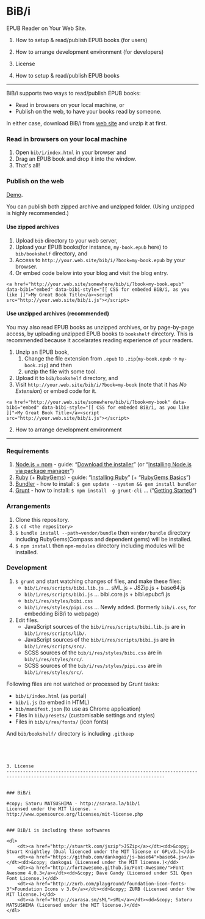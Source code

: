 BiB/i
================================================================================================================================

EPUB Reader on Your Web Site.

1. How to setup & read/publish EPUB books (for users)
2. How to arrange development environment (for developers)
3. License




1. How to setup & read/publish EPUB books
--------------------------------------------------------------------------------------------------------------------------------

BiB/i supports two ways to read/publish EPUB books:

* Read in browsers on your local machine, or
* Publish on the web, to have your books read by someone.

In either case, download BiB/i from [web site](http://sarasa.la/bib/i/#download) and unzip it at first.



### Read in browsers on your local machine

1. Open `bib/i/index.html` in your browser and
2. Drag an EPUB book and drop it into the window.
3. That's all!



### Publish on the web

[Demo](http://sarasa.la/bib/i/#demo).

You can publish both zipped archive and unzipped folder.
(Using unzipped is highly recommended.)


#### Use zipped archives

1. Upload `bib` directory to your web server,
2. Upload your EPUB books(for instance, `my-book.epub` here) to `bib/bookshelf` directory, and
3. Access to `http://your.web.site/bib/i/?book=my-book.epub` by your browser.
4. Or embed code below into your blog and visit the blog entry.

```
<a href="http://your.web.site/somewhere/bib/i/?book=my-book.epub" data-bibi="embed" data-bibi-style="[[ CSS for embeded BiB/i, as you like ]]">My Great Book Title</a><script src="http://your.web.site/bib/i.js"></script>
```


#### Use unzipped archives (recommended)

You may also read EPUB books as unzipped archives, or by page-by-page access, by uploading unzipped EPUB books to `bookshelf` directory.
This is recommended because it accelarates reading experience of your readers.

1. Unzip an EPUB book,
    1. Change the file extension from `.epub` to `.zip`(`my-book.epub` -> `my-book.zip`) and then
    2. unzip the file with some tool.
2. Upload it to `bib/bookshelf` directory, and
3. Visit `http://your.web.site/bib/i/?book=my-book` (note that it has *No Extension*) or embed code for it.

```
<a href="http://your.web.site/somewhere/bib/i/?book=my-book" data-bibi="embed" data-bibi-style="[[ CSS for embeded BiB/i, as you like ]]">My Great Book Title</a><script src="http://your.web.site/bib/i.js"></script>
```




2. How to arrange development environment
--------------------------------------------------------------------------------------------------------------------------------


### Requirements

1. [Node.js + npm](http://nodejs.org/) - guide: “[Download the installer](http://nodejs.org/download/)” (or “[Installing Node.js via package manager](https://github.com/joyent/node/wiki/Installing-Node.js-via-package-manager)”)
2. [Ruby](https://www.ruby-lang.org/) (+ [RubyGems](http://guides.rubygems.org/)) - guide: “[Installing Ruby](https://www.ruby-lang.org/en/installation/)” (+ “[RubyGems Basics](http://guides.rubygems.org/rubygems-basics/)”)
3. [Bundler](http://bundler.io/) - how to install: `$ gem update --system && gem install bundler`
4. [Grunt](http://gruntjs.com/) - how to install: `$ npm install -g grunt-cli` ... (“[Getting Started](http://gruntjs.com/getting-started)”)


### Arrangements

1. Clone this repository.
2. `$ cd <the repository>`
3. `$ bundle install --path=vendor/bundle` then `vendor/bundle` directory including RubyGems(Compass and dependent gems) will be installed.
4. `$ npm install` then `npm-modules` directory including modules will be installed.


### Development

1. `$ grunt` and start watching changes of files, and make these files:
    * `bib/i/res/scripts/bibi.lib.js` ... sML.js + JSZip.js + base64.js
    * `bib/i/res/scripts/bibi.js` ... bibi.core.js + bibi.epubcfi.js
    * `bib/i/res/styles/bibi.css`
    * `bib/i/res/styles/pipi.css` ... Newly added. (formerly `bib/i.css`, for embedding BiB/i to webpage)
2. Edit files.
    * JavaScript sources of the `bib/i/res/scripts/bibi.lib.js` are in `bib/i/res/scripts/lib/`.
    * JavaScript sources of the `bib/i/res/scripts/bibi.js` are in `bib/i/res/scripts/src/`.
    * SCSS sources of the `bib/i/res/styles/bibi.css` are in `bib/i/res/styles/src/`.
    * SCSS sources of the `bib/i/res/styles/pipi.css` are in `bib/i/res/styles/src/`.

Following files are not watched or processed by Grunt tasks:

* `bib/i/index.html` (as portal)
* `bib/i.js` (to embed in HTML)
* `bib/manifest.json` (to use as Chrome application)
* Files in `bib/presets/` (customisable settings and styles)
* Files in `bib/i/res/fonts/` (icon fonts)

And `bib/bookshelf/` directory is including `.gitkeep`
```




3. License
--------------------------------------------------------------------------------------------------------------------------------


### BiB/i

#copy; Satoru MATSUSHIMA - http://sarasa.la/bib/i
Licensed under the MIT license. - http://www.opensource.org/licenses/mit-license.php


### BiB/i is including these softwares

<dl>
	<dt><a href="http://stuartk.com/jszip">JSZip</a></dt><dd>&copy; Stuart Knightley (Dual licenced under the MIT license or GPLv3.)</dd>
	<dt><a href="https://github.com/dankogai/js-base64">base64.js</a></dt><dd>&copy; dankogai (Licensed under the MIT license.)</dd>
	<dt><a href="http://fortawesome.github.io/Font-Awesome/">Font Awesome 4.0.3</a></dt><dd>&copy; Dave Gandy (Licensed under SIL Open Font License.)</dd>
	<dt><a href="http://zurb.com/playground/foundation-icon-fonts-3">Foundation Icons v 3.0</a></dt><dd>&copy; ZURB (Licensed under the MIT license.)</dd>
	<dt><a href="http://sarasa.sm/sML">sML</a></dt><dd>&copy; Satoru MATSUSHIMA (Licensed under the MIT license.)</dd>
</dl>


